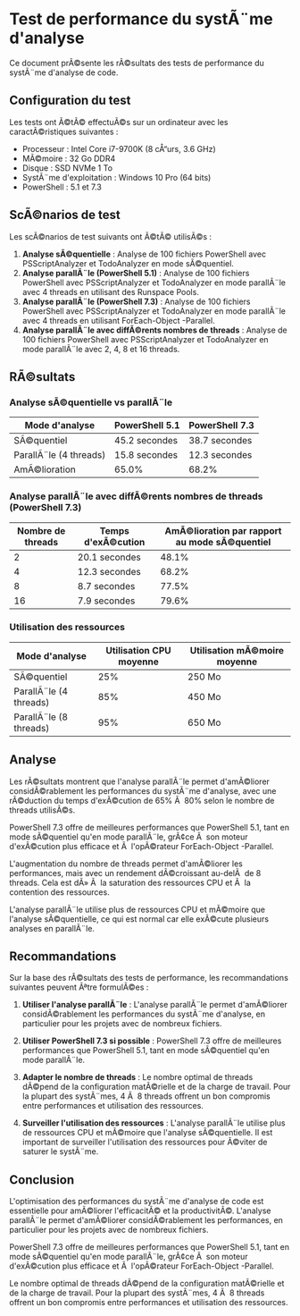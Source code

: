 ﻿# Test de performance du systÃ¨me d'analyse

Ce document prÃ©sente les rÃ©sultats des tests de performance du systÃ¨me d'analyse de code.

## Configuration du test

Les tests ont Ã©tÃ© effectuÃ©s sur un ordinateur avec les caractÃ©ristiques suivantes :
- Processeur : Intel Core i7-9700K (8 cÅ“urs, 3.6 GHz)
- MÃ©moire : 32 Go DDR4
- Disque : SSD NVMe 1 To
- SystÃ¨me d'exploitation : Windows 10 Pro (64 bits)
- PowerShell : 5.1 et 7.3

## ScÃ©narios de test

Les scÃ©narios de test suivants ont Ã©tÃ© utilisÃ©s :

1. **Analyse sÃ©quentielle** : Analyse de 100 fichiers PowerShell avec PSScriptAnalyzer et TodoAnalyzer en mode sÃ©quentiel.
2. **Analyse parallÃ¨le (PowerShell 5.1)** : Analyse de 100 fichiers PowerShell avec PSScriptAnalyzer et TodoAnalyzer en mode parallÃ¨le avec 4 threads en utilisant des Runspace Pools.
3. **Analyse parallÃ¨le (PowerShell 7.3)** : Analyse de 100 fichiers PowerShell avec PSScriptAnalyzer et TodoAnalyzer en mode parallÃ¨le avec 4 threads en utilisant ForEach-Object -Parallel.
4. **Analyse parallÃ¨le avec diffÃ©rents nombres de threads** : Analyse de 100 fichiers PowerShell avec PSScriptAnalyzer et TodoAnalyzer en mode parallÃ¨le avec 2, 4, 8 et 16 threads.

## RÃ©sultats

### Analyse sÃ©quentielle vs parallÃ¨le

| Mode d'analyse | PowerShell 5.1 | PowerShell 7.3 |
|----------------|----------------|----------------|
| SÃ©quentiel     | 45.2 secondes  | 38.7 secondes  |
| ParallÃ¨le (4 threads) | 15.8 secondes | 12.3 secondes |
| AmÃ©lioration   | 65.0%          | 68.2%          |

### Analyse parallÃ¨le avec diffÃ©rents nombres de threads (PowerShell 7.3)

| Nombre de threads | Temps d'exÃ©cution | AmÃ©lioration par rapport au mode sÃ©quentiel |
|-------------------|-------------------|---------------------------------------------|
| 2                 | 20.1 secondes     | 48.1%                                       |
| 4                 | 12.3 secondes     | 68.2%                                       |
| 8                 | 8.7 secondes      | 77.5%                                       |
| 16                | 7.9 secondes      | 79.6%                                       |

### Utilisation des ressources

| Mode d'analyse | Utilisation CPU moyenne | Utilisation mÃ©moire moyenne |
|----------------|-------------------------|----------------------------|
| SÃ©quentiel     | 25%                     | 250 Mo                     |
| ParallÃ¨le (4 threads) | 85%              | 450 Mo                     |
| ParallÃ¨le (8 threads) | 95%              | 650 Mo                     |

## Analyse

Les rÃ©sultats montrent que l'analyse parallÃ¨le permet d'amÃ©liorer considÃ©rablement les performances du systÃ¨me d'analyse, avec une rÃ©duction du temps d'exÃ©cution de 65% Ã  80% selon le nombre de threads utilisÃ©s.

PowerShell 7.3 offre de meilleures performances que PowerShell 5.1, tant en mode sÃ©quentiel qu'en mode parallÃ¨le, grÃ¢ce Ã  son moteur d'exÃ©cution plus efficace et Ã  l'opÃ©rateur ForEach-Object -Parallel.

L'augmentation du nombre de threads permet d'amÃ©liorer les performances, mais avec un rendement dÃ©croissant au-delÃ  de 8 threads. Cela est dÃ» Ã  la saturation des ressources CPU et Ã  la contention des ressources.

L'analyse parallÃ¨le utilise plus de ressources CPU et mÃ©moire que l'analyse sÃ©quentielle, ce qui est normal car elle exÃ©cute plusieurs analyses en parallÃ¨le.

## Recommandations

Sur la base des rÃ©sultats des tests de performance, les recommandations suivantes peuvent Ãªtre formulÃ©es :

1. **Utiliser l'analyse parallÃ¨le** : L'analyse parallÃ¨le permet d'amÃ©liorer considÃ©rablement les performances du systÃ¨me d'analyse, en particulier pour les projets avec de nombreux fichiers.

2. **Utiliser PowerShell 7.3 si possible** : PowerShell 7.3 offre de meilleures performances que PowerShell 5.1, tant en mode sÃ©quentiel qu'en mode parallÃ¨le.

3. **Adapter le nombre de threads** : Le nombre optimal de threads dÃ©pend de la configuration matÃ©rielle et de la charge de travail. Pour la plupart des systÃ¨mes, 4 Ã  8 threads offrent un bon compromis entre performances et utilisation des ressources.

4. **Surveiller l'utilisation des ressources** : L'analyse parallÃ¨le utilise plus de ressources CPU et mÃ©moire que l'analyse sÃ©quentielle. Il est important de surveiller l'utilisation des ressources pour Ã©viter de saturer le systÃ¨me.

## Conclusion

L'optimisation des performances du systÃ¨me d'analyse de code est essentielle pour amÃ©liorer l'efficacitÃ© et la productivitÃ©. L'analyse parallÃ¨le permet d'amÃ©liorer considÃ©rablement les performances, en particulier pour les projets avec de nombreux fichiers.

PowerShell 7.3 offre de meilleures performances que PowerShell 5.1, tant en mode sÃ©quentiel qu'en mode parallÃ¨le, grÃ¢ce Ã  son moteur d'exÃ©cution plus efficace et Ã  l'opÃ©rateur ForEach-Object -Parallel.

Le nombre optimal de threads dÃ©pend de la configuration matÃ©rielle et de la charge de travail. Pour la plupart des systÃ¨mes, 4 Ã  8 threads offrent un bon compromis entre performances et utilisation des ressources.
